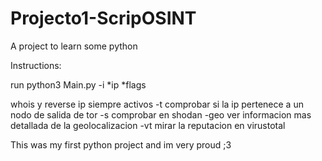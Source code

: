# Projecto1-ScripOSINT
A project to learn some python 

Instructions:

run python3 Main.py -i *ip *flags


 whois y reverse ip siempre activos
-t comprobar si la ip pertenece a un nodo de salida de tor
-s comprobar en shodan
-geo ver informacion mas detallada de la geolocalizacion 
-vt mirar la reputacion en virustotal
    
 This was my first python project and im very proud ;3   